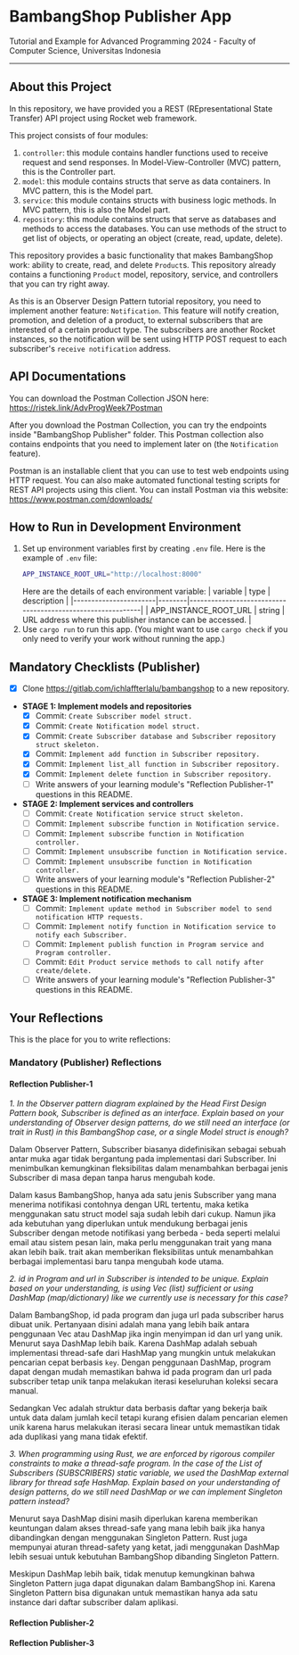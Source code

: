 # BambangShop Publisher App
Tutorial and Example for Advanced Programming 2024 - Faculty of Computer Science, Universitas Indonesia

---

## About this Project
In this repository, we have provided you a REST (REpresentational State Transfer) API project using Rocket web framework.

This project consists of four modules:
1.  `controller`: this module contains handler functions used to receive request and send responses.
    In Model-View-Controller (MVC) pattern, this is the Controller part.
2.  `model`: this module contains structs that serve as data containers.
    In MVC pattern, this is the Model part.
3.  `service`: this module contains structs with business logic methods.
    In MVC pattern, this is also the Model part.
4.  `repository`: this module contains structs that serve as databases and methods to access the databases.
    You can use methods of the struct to get list of objects, or operating an object (create, read, update, delete).

This repository provides a basic functionality that makes BambangShop work: ability to create, read, and delete `Product`s.
This repository already contains a functioning `Product` model, repository, service, and controllers that you can try right away.

As this is an Observer Design Pattern tutorial repository, you need to implement another feature: `Notification`.
This feature will notify creation, promotion, and deletion of a product, to external subscribers that are interested of a certain product type.
The subscribers are another Rocket instances, so the notification will be sent using HTTP POST request to each subscriber's `receive notification` address.

## API Documentations

You can download the Postman Collection JSON here: https://ristek.link/AdvProgWeek7Postman

After you download the Postman Collection, you can try the endpoints inside "BambangShop Publisher" folder.
This Postman collection also contains endpoints that you need to implement later on (the `Notification` feature).

Postman is an installable client that you can use to test web endpoints using HTTP request.
You can also make automated functional testing scripts for REST API projects using this client.
You can install Postman via this website: https://www.postman.com/downloads/

## How to Run in Development Environment
1.  Set up environment variables first by creating `.env` file.
    Here is the example of `.env` file:
    ```bash
    APP_INSTANCE_ROOT_URL="http://localhost:8000"
    ```
    Here are the details of each environment variable:
    | variable              | type   | description                                                |
    |-----------------------|--------|------------------------------------------------------------|
    | APP_INSTANCE_ROOT_URL | string | URL address where this publisher instance can be accessed. |
2.  Use `cargo run` to run this app.
    (You might want to use `cargo check` if you only need to verify your work without running the app.)

## Mandatory Checklists (Publisher)
-   [x] Clone https://gitlab.com/ichlaffterlalu/bambangshop to a new repository.
-   **STAGE 1: Implement models and repositories**
    -   [x] Commit: `Create Subscriber model struct.`
    -   [x] Commit: `Create Notification model struct.`
    -   [x] Commit: `Create Subscriber database and Subscriber repository struct skeleton.`
    -   [x] Commit: `Implement add function in Subscriber repository.`
    -   [x] Commit: `Implement list_all function in Subscriber repository.`
    -   [x] Commit: `Implement delete function in Subscriber repository.`
    -   [ ] Write answers of your learning module's "Reflection Publisher-1" questions in this README.
-   **STAGE 2: Implement services and controllers**
    -   [ ] Commit: `Create Notification service struct skeleton.`
    -   [ ] Commit: `Implement subscribe function in Notification service.`
    -   [ ] Commit: `Implement subscribe function in Notification controller.`
    -   [ ] Commit: `Implement unsubscribe function in Notification service.`
    -   [ ] Commit: `Implement unsubscribe function in Notification controller.`
    -   [ ] Write answers of your learning module's "Reflection Publisher-2" questions in this README.
-   **STAGE 3: Implement notification mechanism**
    -   [ ] Commit: `Implement update method in Subscriber model to send notification HTTP requests.`
    -   [ ] Commit: `Implement notify function in Notification service to notify each Subscriber.`
    -   [ ] Commit: `Implement publish function in Program service and Program controller.`
    -   [ ] Commit: `Edit Product service methods to call notify after create/delete.`
    -   [ ] Write answers of your learning module's "Reflection Publisher-3" questions in this README.

## Your Reflections
This is the place for you to write reflections:

### Mandatory (Publisher) Reflections

#### Reflection Publisher-1
*1. In the Observer pattern diagram explained by the Head First Design Pattern book, Subscriber is defined as an interface. Explain based on your understanding of Observer design patterns, do we still need an interface (or trait in Rust) in this BambangShop case, or a single Model struct is enough?*

Dalam Observer Pattern, Subscriber biasanya didefinisikan sebagai sebuah antar muka agar tidak bergantung pada implementasi dari Subscriber. Ini menimbulkan kemungkinan fleksibilitas dalam menambahkan berbagai jenis Subscriber di masa depan tanpa harus mengubah kode.

Dalam kasus BambangShop, hanya ada satu jenis Subscriber yang mana menerima notifikasi contohnya dengan URL tertentu, maka ketika menggunakan satu struct model saja sudah lebih dari cukup. Namun jika ada kebutuhan yang diperlukan untuk mendukung berbagai jenis Subscriber dengan metode notifikasi yang berbeda - beda seperti melalui email atau sistem pesan lain, maka perlu menggunakan trait yang mana akan lebih baik. trait akan memberikan fleksibilitas untuk menambahkan berbagai implementasi baru tanpa mengubah kode utama.

*2. id in Program and url in Subscriber is intended to be unique. Explain based on your understanding, is using Vec (list) sufficient or using DashMap (map/dictionary) like we currently use is necessary for this case?*

Dalam BambangShop, id pada program dan juga url pada subscriber harus dibuat unik. Pertanyaan disini adalah mana yang lebih baik antara penggunaan Vec atau DashMap jika ingin menyimpan id dan url yang unik. Menurut saya DashMap lebih baik. Karena DashMap adalah sebuah implementasi thread-safe dari HashMap yang mungkin untuk melakukan pencarian cepat berbasis `key`. Dengan penggunaan DashMap, program dapat dengan mudah memastikan bahwa id pada program dan url pada subscriber tetap unik tanpa melakukan iterasi keseluruhan koleksi secara manual.

Sedangkan Vec adalah struktur data berbasis daftar yang bekerja baik untuk data dalam jumlah kecil tetapi kurang efisien dalam pencarian elemen unik karena harus melakukan iterasi secara linear untuk memastikan tidak ada duplikasi yang mana tidak efektif.

*3. When programming using Rust, we are enforced by rigorous compiler constraints to make a thread-safe program. In the case of the List of Subscribers (SUBSCRIBERS) static variable, we used the DashMap external library for thread safe HashMap. Explain based on your understanding of design patterns, do we still need DashMap or we can implement Singleton pattern instead?*

Menurut saya DashMap disini masih diperlukan karena memberikan keuntungan dalam akses thread-safe yang mana lebih baik jika hanya dibandingkan dengan menggunakan Singleton Pattern. Rust juga mempunyai aturan thread-safety yang ketat, jadi menggunakan DashMap lebih sesuai untuk kebutuhan BambangShop dibanding Singleton Pattern.

Meskipun DashMap lebih baik, tidak menutup kemungkinan bahwa Singleton Pattern juga dapat digunakan dalam BambangShop ini. Karena Singleton Pattern bisa digunakan untuk memastikan hanya ada satu instance dari daftar subscriber dalam aplikasi.

#### Reflection Publisher-2

#### Reflection Publisher-3
